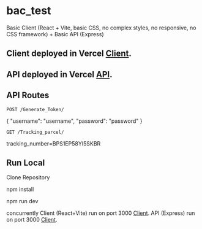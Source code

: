 # bac_test
Basic Client (React + Vite, basic CSS, no complex styles, no responsive, no CSS framework) + Basic API (Express)

## Client deployed in Vercel [Client](https://bac-test-client.vercel.app/login).

## API deployed in Vercel [API](https://bac-test-api.vercel.app/).

## API Routes 

`POST /Generate_Token/`

{
    "username": "username",
    "password": "password" 
}


`GET /Tracking_parcel/`

tracking_number=BPS1EP58YI5SKBR

## Run Local

Clone Repository

npm install

npm run dev

concurrently
Client (React+Vite) run on port 3000 [Client](http://localhost:3000).
API (Express) run on port 3000 [Client](http://localhost:3001).
